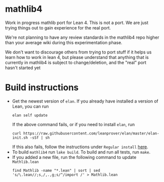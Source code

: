 # mathlib4

Work in progress mathlib port for Lean 4.
This is not a port.
We are just trying things out
to gain experience for
the real port.

We're not planning
to have any review standards
in the mathlib4 repo
higher than your average wiki
during this experimentation phase.

We don't want to discourage others from trying to port stuff if it helps us learn how to work in lean 4,
but please understand that anything that is currently in mathlib4 is subject to change/deletion,
and the "real" port hasn't started yet

# Build instructions

* Get the newest version of `elan`. If you already have installed a version of Lean, you can run
  ```
  elan self update
  ```
  If the above command fails, or if you need to install `elan`, run
  ```
  curl https://raw.githubusercontent.com/leanprover/elan/master/elan-init.sh -sSf | sh
  ```
  If this also fails, follow the instructions under `Regular install` [here](https://leanprover-community.github.io/get_started.html).
* To build `mathlib4` run `lake build`. To build and run all tests, run `make`.
* If you added a new file, run the following command to update `Mathlib.lean`
  ```
  find Mathlib -name "*.lean" | sort | sed 's/\.lean//;s,/,.,g;s/^/import /' > Mathlib.lean
  ```
